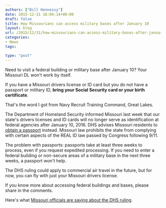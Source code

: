 ```yaml
---
authors: ["Bill Hennessy"]
date: 2015-12-31 16:04:14+00:00
draft: false
title: How Missourians can access military bases after January 10
layout: blog
url: /2015/12/31/how-missourians-can-access-military-bases-after-january-10/
categories:
- News
tags:

type: "post"
---
```


Need to visit a federal building or military base after January 10? Your Missouri DL won't work by itself.

If you have a Missouri drivers license or ID card but you do not have a passport or military ID, **bring your Social Security card or your birth certificate**.

That's the word I got from Navy Recruit Training Command, Great Lakes.

The Department of Homeland Security informed Missouri last week that our state's drivers licenses and ID cards will no longer serve as identification at federal agencies after January 10, 2016. DHS advises Missouri residents to [obtain a passport](https://travel.state.gov/content/passports/en/passports/apply.html) instead. Missouri law prohibits the state from complying with certain aspects of the REAL ID law passed by Congress following 9/11.

The problem with passports: passports take at least three weeks to process, even if you request expedited processing. If you need to enter a federal building or non-secure areas of a military base in the next three weeks, a passport won't help.

The DHS ruling could apply to commercial air travel in the future, but for now, you can fly with just your Missouri drivers license.

If you know more about accessing federal buildings and bases, please share in the comments.

Here's what [Missouri officials are saying about the DHS ruling](https://www.stltoday.com/news/local/govt-and-politics/missouri-officials-vow-to-take-up-drivers-license-dispute/article_dfbee3b8-0445-54e4-b53f-caeb475d8f4b.html).



